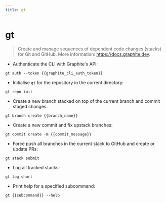 ```yaml
---
title: gt
---
```

# gt

> Create and manage sequences of dependent code changes (stacks) for Git and GitHub.
> More information: <https://docs.graphite.dev>.

- Authenticate the CLI with Graphite's API:

`gt auth --token {{graphite_cli_auth_token}}`

- Initialise `gt` for the repository in the current directory:

`gt repo init`

- Create a new branch stacked on top of the current branch and commit staged changes:

`gt branch create {{branch_name}}`

- Create a new commit and fix upstack branches:

`gt commit create -m {{commit_message}}`

- Force push all branches in the current stack to GitHub and create or update PRs:

`gt stack submit`

- Log all tracked stacks:

`gt log short`

- Print help for a specified subcommand:

`gt {{subcommand}} --help`
